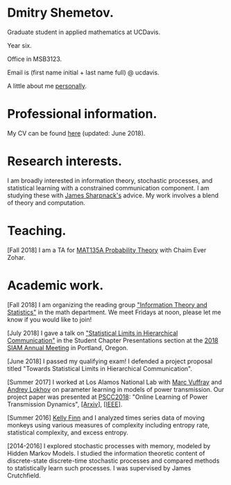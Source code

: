 # Dmitry Shemetov.

Graduate student in applied mathematics at UCDavis.

Year six.

Office in MSB3123.

Email is (first name initial + last name full) @ ucdavis.

A little about me [personally](personal.html).

# Professional information.

My CV can be found [here](assets/DmitryShemetovCV.pdf) (updated: June 2018).

# Research interests.

I am broadly interested in information theory, stochastic processes, and statistical learning with a constrained communication component. I am studying these with [James Sharpnack's](https://jsharpna.github.io/) advice. My work involves a blend of theory and computation.

# Teaching.

[Fall 2018] I am a TA for [MAT135A Probability Theory](135A2018.html) with Chaim Ever Zohar.

# Academic work.

[Fall 2018] I am organizing the reading group ["Information Theory and Statistics"](https://groups.google.com/forum/#!forum/information-theory-and-statistics-reading-group) in the math department. We meet Fridays at noon, please let me know if you would like to join!

[July 2018] I gave a talk on ["Statistical Limits in Hierarchical Communication"](http://meetings.siam.org/sess/dsp_talk.cfm?p=94861) in the Student Chapter Presentations section at the [2018 SIAM Annual Meeting](https://www.siam.org/Conferences/CM/Main/an18) in Portland, Oregon.

[June 2018] I passed my qualifying exam! I defended a project proposal titled "Towards Statistical Limits in Hierarchical Communication".

[Summer 2017] I worked at Los Alamos National Lab with [Marc Vuffray](https://cnls.lanl.gov/External/people/Marc_Vuffray.php) and [Andrey Lokhov](http://lptms.u-psud.fr/andrey-lokhov/) on parameter learning in models of power transmission. Our project paper was presented at [PSCC2018](https://pscc2018.net): "Online Learning of Power Transmission Dynamics", [[Arxiv]](https://arxiv.org/abs/1710.10021), [[IEEE]](https://ieeexplore.ieee.org/document/8442720/).

[Summer 2016] [Kelly Finn](https://bmccowanlab.com/lab-members/graduate-students/kelly-finn/) and I analyzed times series data of moving monkeys using various measures of complexity including entropy rate, statistical complexity, and excess entropy.

[2014-2016] I explored stochastic processes with memory, modeled by Hidden Markov Models. I studied the information theoretic content of discrete-state discrete-time stochastic processes and compared methods to statistically learn such processes. I was supervised by James Crutchfield.
